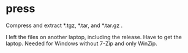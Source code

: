 # press
Compress and extract *.tgz, *.tar, and *.tar.gz .

I left the files on another laptop, including the release. Have to get the laptop. Needed for Windows without 7-Zip and only WinZip.
